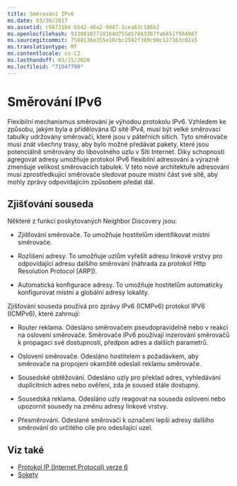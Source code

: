 ```yaml
---
title: Směrování IPv6
ms.date: 03/30/2017
ms.assetid: c98731b4-b542-46a2-9947-1cea63c186b2
ms.openlocfilehash: 93300107710164d755d578633b7fa6651f984987
ms.sourcegitcommit: 7588136e355e10cbc2582f389c90c127363c02a5
ms.translationtype: MT
ms.contentlocale: cs-CZ
ms.lasthandoff: 03/15/2020
ms.locfileid: "71047790"
---
```

# <a name="ipv6-routing"></a>Směrování IPv6
Flexibilní mechanismus směrování je výhodou protokolu IPv6. Vzhledem ke způsobu, jakým byla a přidělována ID sítě IPv4, musí být velké směrovací tabulky udržovány směrovači, které jsou v páteřních sítích. Tyto směrovače musí znát všechny trasy, aby bylo možné předávat pakety, které jsou potenciálně směrovány do libovolného uzlu v Síti Internet. Díky schopnosti agregovat adresy umožňuje protokol IPv6 flexibilní adresování a výrazně zmenšuje velikost směrovacích tabulek. V této nové architektuře adresování musí zprostředkující směrovače sledovat pouze místní část své sítě, aby mohly zprávy odpovídajícím způsobem předat dál.  
  
## <a name="neighbor-discovery"></a>Zjišťování souseda  
 Některé z funkcí poskytovaných Neighbor Discovery jsou:  
  
- Zjišťování směrovače. To umožňuje hostitelům identifikovat místní směrovače.  
  
- Rozlišení adresy. To umožňuje uzlům vyřešit adresu linkové vrstvy pro odpovídající adresu dalšího směrování (náhrada za protokol Http Resolution Protocol [ARP]).  
  
- Automatická konfigurace adresy. To umožňuje hostitelům automaticky konfigurovat místní a globální adresy lokality.  
  
 Zjišťování souseda používá pro zprávy IPv6 (ICMPv6) protokol IPV6 (ICMPv6), které zahrnují:  
  
- Router reklama. Odesláno směrovačem pseudopravidelně nebo v reakci na oslovení směrovače. Směrovače IPv6 používají inzerování směrovačů k propagaci své dostupnosti, předpon adres a dalších parametrů.  
  
- Oslovení směrovače. Odesláno hostitelem s požadavkem, aby směrovače na propojení okamžitě odeslali reklamu směrovače.  
  
- Sousedské obtěžování. Odesláno uzly pro překlad adres, vyhledávání duplicitních adres nebo ověření, zda je soused stále dostupný.  
  
- Sousedská reklama. Odesláno uzly reagovat na souseda oslovení nebo upozornit sousedy na změnu adresy linkové vrstvy.  
  
- Přesměrování. Odeslané směrovači k označení lepší adresy dalšího směrování do určitého cíle pro odesílající uzel.  
  
## <a name="see-also"></a>Viz také

- [Protokol IP (Internet Protocol) verze 6](internet-protocol-version-6.md)
- [Sokety](sockets.md)
